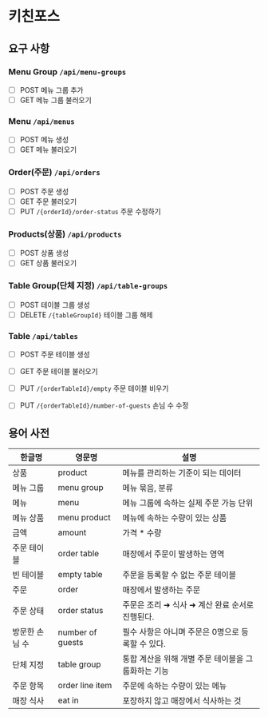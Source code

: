 # 키친포스

## 요구 사항

### Menu Group `/api/menu-groups`
- [ ] POST 메뉴 그룹 추가 
- [ ] GET 메뉴 그룹 불러오기

### Menu `/api/menus`
- [ ] POST 메뉴 생성
- [ ] GET 메뉴 불러오기

### Order(주문) `/api/orders`
- [ ] POST 주문 생성
- [ ] GET 주문 불러오기
- [ ] PUT `/{orderId}/order-status` 주문 수정하기

### Products(상품) `/api/products`
- [ ] POST 상품 생성
- [ ] GET 상품 불러오기

### Table Group(단체 지정) `/api/table-groups`
- [ ] POST 테이블 그룹 생성
- [ ] DELETE `/{tableGroupId}` 테이블 그룹 해제

### Table `/api/tables`
- [ ] POST 주문 테이블 생성 
- [ ] GET 주문 테이블 불러오기
- [ ] PUT `/{orderTableId}/empty` 주문 테이블 비우기
- [ ] PUT `/{orderTableId}/number-of-guests` 손님 수 수정


## 용어 사전

| 한글명 | 영문명 | 설명 |
| --- | --- | --- |
| 상품 | product | 메뉴를 관리하는 기준이 되는 데이터 |
| 메뉴 그룹 | menu group | 메뉴 묶음, 분류 |
| 메뉴 | menu | 메뉴 그룹에 속하는 실제 주문 가능 단위 |
| 메뉴 상품 | menu product | 메뉴에 속하는 수량이 있는 상품 |
| 금액 | amount | 가격 * 수량 |
| 주문 테이블 | order table | 매장에서 주문이 발생하는 영역 |
| 빈 테이블 | empty table | 주문을 등록할 수 없는 주문 테이블 |
| 주문 | order | 매장에서 발생하는 주문 |
| 주문 상태 | order status | 주문은 조리 ➜ 식사 ➜ 계산 완료 순서로 진행된다. |
| 방문한 손님 수 | number of guests | 필수 사항은 아니며 주문은 0명으로 등록할 수 있다. |
| 단체 지정 | table group | 통합 계산을 위해 개별 주문 테이블을 그룹화하는 기능 |
| 주문 항목 | order line item | 주문에 속하는 수량이 있는 메뉴 |
| 매장 식사 | eat in | 포장하지 않고 매장에서 식사하는 것 |
